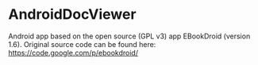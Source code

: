 AndroidDocViewer
================

Android app based on the open source (GPL v3) app EBookDroid (version 1.6). Original source code can be found here: https://code.google.com/p/ebookdroid/
